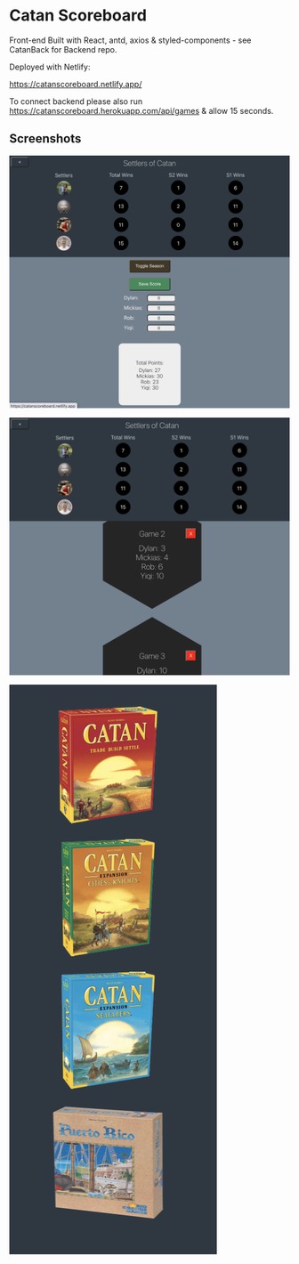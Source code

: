# Catan Scoreboard

Front-end Built with React, antd, axios & styled-components - see CatanBack for Backend repo.

Deployed with Netlify:

https://catanscoreboard.netlify.app/

To connect backend please also run https://catanscoreboard.herokuapp.com/api/games & allow 15 seconds.

## Screenshots

!["Catan Scoreboard One"](https://github.com/TylerZhang00/CatanScoreboard/blob/master/src/assets/Catan1.png?raw=true)

!["Catan Scoreboard Two"](https://github.com/TylerZhang00/CatanScoreboard/blob/master/src/assets/Catan2.png?raw=true)

!["Main Page"](https://github.com/TylerZhang00/CatanScoreboard/blob/master/src/assets/Catan3.png?raw=true)
